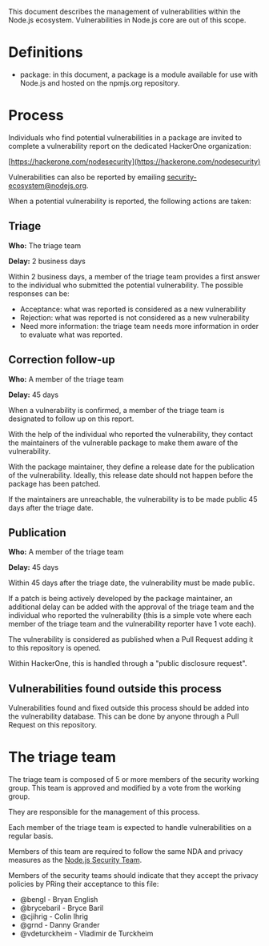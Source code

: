 This document describes the management of vulnerabilities within the Node.js
ecosystem. Vulnerabilities in Node.js core are out of this scope.

# Definitions

* package: in this document, a package is a module available for use with Node.js
 and hosted on the npmjs.org repository.

# Process

Individuals who find potential vulnerabilities in a package are invited
to complete a vulnerability report on the dedicated HackerOne organization:

[https://hackerone.com/nodesecurity](https://hackerone.com/nodesecurity)

Vulnerabilities can also be reported by emailing security-ecosystem@nodejs.org.

When a potential vulnerability is reported, the following actions are taken:

## Triage

**Who:** The triage team

**Delay:** 2 business days

Within 2 business days, a member of the triage team provides a first answer to the
individual who submitted the potential vulnerability. The possible responses
can be:

* Acceptance: what was reported is considered as a new vulnerability
* Rejection: what was reported is not considered as a new vulnerability
* Need more information: the triage team needs more information in order to evaluate what was reported.

## Correction follow-up

**Who:** A member of the triage team

**Delay:** 45 days

When a vulnerability is confirmed, a member of the triage team is
designated to follow up on this report.

With the help of the individual who reported the vulnerability, they contact
the maintainers of the vulnerable package to make them aware of the
vulnerability.

With the package maintainer, they define a release date for the publication
of the vulnerability. Ideally, this release date should not happen before
the package has been patched.

If the maintainers are unreachable, the vulnerability is to be made public
45 days after the triage date.


## Publication

**Who:** A member of the triage team

**Delay:** 45 days

Within 45 days after the triage date, the vulnerability must be made public.

If a patch is being actively developed by the package maintainer, an additional delay
can be added with the approval of the triage team and the individual who
reported the vulnerability (this is a simple vote where each member of the
triage team and the vulnerability reporter have 1 vote each).

The vulnerability is considered as published when a Pull Request adding it
to this repository is opened.

Within HackerOne, this is handled through a "public disclosure request".

## Vulnerabilities found outside this process

Vulnerabilities found and fixed outside this process should be added into
the vulnerability database. This can be done by anyone through a Pull Request on
this repository.

# The triage team

The triage team is composed of 5 or more members of the security working group.
This team is approved and modified by a vote from the working group.

They are responsible for the management of this process.

Each member of the triage team is expected to handle vulnerabilities on a
regular basis.

Members of this team are required to follow the same NDA and privacy measures
as the [Node.js Security Team](https://github.com/nodejs/security-wg/blob/master/processes/security_team_members.md).

Members of the security teams should indicate that they accept the privacy policies
by PRing their acceptance to this file:

* @bengl - Bryan English
* @brycebaril - Bryce Baril
* @cjihrig - Colin Ihrig
* @grnd - Danny Grander
* @vdeturckheim - Vladimir de Turckheim
